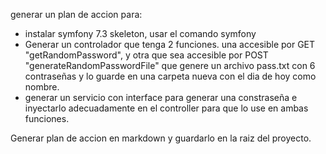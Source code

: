 generar un plan de accion para:

- instalar symfony 7.3 skeleton, usar el comando symfony
- Generar un controlador que tenga 2 funciones. una accesible por GET "getRandomPassword", y otra que sea accesible por POST "generateRandomPasswordFile" que genere un archivo pass.txt con 6 contraseñas y lo guarde en una carpeta nueva con el dia de hoy como nombre.
- generar un servicio con interface para generar una constraseña e inyectarlo adecuadamente en el controller para que lo use en ambas funciones.

Generar plan de accion en markdown y guardarlo en la raiz del proyecto.
